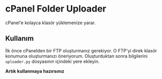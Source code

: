# cPanel Folder Uploader
cPanel'e kolayca klasör yüklemenize yarar.

## Kullanım
İlk önce cPanelden bir FTP oluşturmanız gerekiyor. O FTP'yi direk klasör konumuna oluşturmanızı öneriyorum. Oluşturduktan sonra bilgilerini `uploader.py` dosyasının içindeki yere ekleyin.

**Artık kullanmaya hazırsınız**
